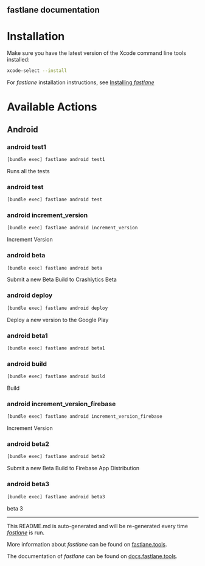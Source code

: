 fastlane documentation
----

# Installation

Make sure you have the latest version of the Xcode command line tools installed:

```sh
xcode-select --install
```

For _fastlane_ installation instructions, see [Installing _fastlane_](https://docs.fastlane.tools/#installing-fastlane)

# Available Actions

## Android

### android test1

```sh
[bundle exec] fastlane android test1
```

Runs all the tests

### android test

```sh
[bundle exec] fastlane android test
```



### android increment_version

```sh
[bundle exec] fastlane android increment_version
```

Increment Version

### android beta

```sh
[bundle exec] fastlane android beta
```

Submit a new Beta Build to Crashlytics Beta

### android deploy

```sh
[bundle exec] fastlane android deploy
```

Deploy a new version to the Google Play

### android beta1

```sh
[bundle exec] fastlane android beta1
```



### android build

```sh
[bundle exec] fastlane android build
```

Build

### android increment_version_firebase

```sh
[bundle exec] fastlane android increment_version_firebase
```

Increment Version

### android beta2

```sh
[bundle exec] fastlane android beta2
```

Submit a new Beta Build to Firebase App Distribution

### android beta3

```sh
[bundle exec] fastlane android beta3
```

beta 3

----

This README.md is auto-generated and will be re-generated every time [_fastlane_](https://fastlane.tools) is run.

More information about _fastlane_ can be found on [fastlane.tools](https://fastlane.tools).

The documentation of _fastlane_ can be found on [docs.fastlane.tools](https://docs.fastlane.tools).
